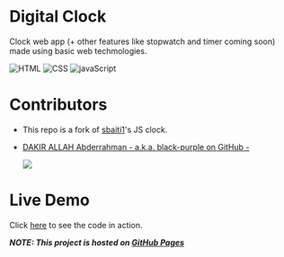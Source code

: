 # Digital Clock

Clock web app (+ other features like stopwatch and timer coming soon) made using basic web techmologies.

![HTML](https://img.shields.io/static/v1?label=%20&message=HTML&color=%23E34F26&labelColor=%23ff000000&logo=HTML5)
![CSS](https://img.shields.io/static/v1?label=%20&message=CSS&color=%231572B6&labelColor=%23ff000000&logo=Css3&logoColor=%231572B6)
![javaScript](https://img.shields.io/static/v1?label=%20&message=JavaScript&color=%23F7DF1E&labelColor=%23ff000000&logo=javaScript)



# Contributors
* This repo is a fork of [sbaiti1](https://github.com/sbaiti1/)'s JS clock.
* [DAKIR ALLAH Abderrahman - a.k.a. black-purple on GitHub -](https://github.com/black-purple)
  
  ![](https://img.shields.io/badge/current%20position-student%2Fdev-purple)


# Live Demo

Click [here](https://black-purple.github.io/clock.js/html/) to see the code in action.

***NOTE: This project is hosted on [GitHub Pages](https://pages.github.com/)***
